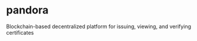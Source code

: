 # pandora

Blockchain-based decentralized platform for issuing, viewing, and verifying certificates
